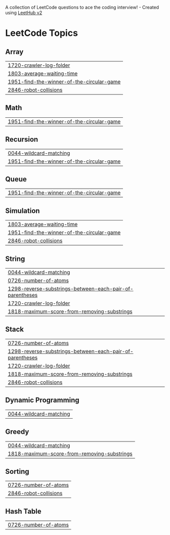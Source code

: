 A collection of LeetCode questions to ace the coding interview! - Created using [LeetHub v2](https://github.com/arunbhardwaj/LeetHub-2.0)
<!---LeetCode Topics Start-->
# LeetCode Topics
## Array
|  |
| ------- |
| [1720-crawler-log-folder](https://github.com/Nishant-245/Leetcode/tree/master/1720-crawler-log-folder) |
| [1803-average-waiting-time](https://github.com/Nishant-245/Leetcode/tree/master/1803-average-waiting-time) |
| [1951-find-the-winner-of-the-circular-game](https://github.com/Nishant-245/Leetcode/tree/master/1951-find-the-winner-of-the-circular-game) |
| [2846-robot-collisions](https://github.com/Nishant-245/Leetcode/tree/master/2846-robot-collisions) |
## Math
|  |
| ------- |
| [1951-find-the-winner-of-the-circular-game](https://github.com/Nishant-245/Leetcode/tree/master/1951-find-the-winner-of-the-circular-game) |
## Recursion
|  |
| ------- |
| [0044-wildcard-matching](https://github.com/Nishant-245/Leetcode/tree/master/0044-wildcard-matching) |
| [1951-find-the-winner-of-the-circular-game](https://github.com/Nishant-245/Leetcode/tree/master/1951-find-the-winner-of-the-circular-game) |
## Queue
|  |
| ------- |
| [1951-find-the-winner-of-the-circular-game](https://github.com/Nishant-245/Leetcode/tree/master/1951-find-the-winner-of-the-circular-game) |
## Simulation
|  |
| ------- |
| [1803-average-waiting-time](https://github.com/Nishant-245/Leetcode/tree/master/1803-average-waiting-time) |
| [1951-find-the-winner-of-the-circular-game](https://github.com/Nishant-245/Leetcode/tree/master/1951-find-the-winner-of-the-circular-game) |
| [2846-robot-collisions](https://github.com/Nishant-245/Leetcode/tree/master/2846-robot-collisions) |
## String
|  |
| ------- |
| [0044-wildcard-matching](https://github.com/Nishant-245/Leetcode/tree/master/0044-wildcard-matching) |
| [0726-number-of-atoms](https://github.com/Nishant-245/Leetcode/tree/master/0726-number-of-atoms) |
| [1298-reverse-substrings-between-each-pair-of-parentheses](https://github.com/Nishant-245/Leetcode/tree/master/1298-reverse-substrings-between-each-pair-of-parentheses) |
| [1720-crawler-log-folder](https://github.com/Nishant-245/Leetcode/tree/master/1720-crawler-log-folder) |
| [1818-maximum-score-from-removing-substrings](https://github.com/Nishant-245/Leetcode/tree/master/1818-maximum-score-from-removing-substrings) |
## Stack
|  |
| ------- |
| [0726-number-of-atoms](https://github.com/Nishant-245/Leetcode/tree/master/0726-number-of-atoms) |
| [1298-reverse-substrings-between-each-pair-of-parentheses](https://github.com/Nishant-245/Leetcode/tree/master/1298-reverse-substrings-between-each-pair-of-parentheses) |
| [1720-crawler-log-folder](https://github.com/Nishant-245/Leetcode/tree/master/1720-crawler-log-folder) |
| [1818-maximum-score-from-removing-substrings](https://github.com/Nishant-245/Leetcode/tree/master/1818-maximum-score-from-removing-substrings) |
| [2846-robot-collisions](https://github.com/Nishant-245/Leetcode/tree/master/2846-robot-collisions) |
## Dynamic Programming
|  |
| ------- |
| [0044-wildcard-matching](https://github.com/Nishant-245/Leetcode/tree/master/0044-wildcard-matching) |
## Greedy
|  |
| ------- |
| [0044-wildcard-matching](https://github.com/Nishant-245/Leetcode/tree/master/0044-wildcard-matching) |
| [1818-maximum-score-from-removing-substrings](https://github.com/Nishant-245/Leetcode/tree/master/1818-maximum-score-from-removing-substrings) |
## Sorting
|  |
| ------- |
| [0726-number-of-atoms](https://github.com/Nishant-245/Leetcode/tree/master/0726-number-of-atoms) |
| [2846-robot-collisions](https://github.com/Nishant-245/Leetcode/tree/master/2846-robot-collisions) |
## Hash Table
|  |
| ------- |
| [0726-number-of-atoms](https://github.com/Nishant-245/Leetcode/tree/master/0726-number-of-atoms) |
<!---LeetCode Topics End-->